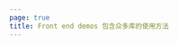 ```yaml
---
page: true
title: Front end demos 包含众多库的使用方法
---
```


<script setup>
import Home from '/@theme/components/Home.vue'
</script>
<Home />
